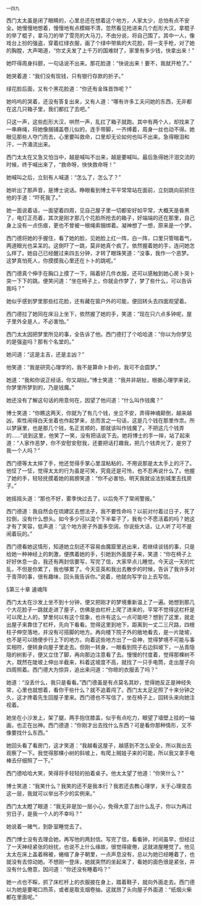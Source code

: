     一四九 

   西门太太虽是闭了眼睛的，心里总还在想着这个地方，人家太少，总怕有点不安全。她慢慢地想着，慢慢地有点模糊不清，忽然看见抢进来几个彪形大汉，拿棍子的举了棍子，拿马刀的举了雪亮的大马刀，不由分说，将自己围了。其中一人，像戏台上扮的强盗，穿着红绿衣服，画了个绿中带紫的大花脸，将一支手枪，对了她的胸膛，大声喝道，“你丈夫发了上千万的国难财了，家里有多少钱，快拿出来！”

   她吓得周身抖颤，一句话说不出来。那花脸道：“快说出来！要不，我就开枪了。”

   她哭着道：“我们没有现钱，只有银行存款的折子。”

   绿花脸后面，又有个黑花脸道：“你还有金珠首饰呢？”

   她呜呜的哭着，还没有答复出来，又有人道：“哪有许多工夫问她的东西，无非都在这几只箱子里，我们都扛了去吧。”

   只这一声，这些彪形大汉，哄然一声，乱扛了箱子就跑。其中有两个人，却找来了一串麻绳，将她像捆铺盖卷儿似的，连手带脚，一齐缚着，周身一丝也动不得。她眼见那些人夺门而去，心里要叫救命，口里却无论如何也叫不出来。急得眼泪和汗，一齐涌流出来。

   西门太太在又急又怕当中，越是喊叫不出来，越是要喊叫。最后急得她汗泪交流的时候，终于喊出来了，“救命呀，快快救命呀！”

   她喊叫之后，立刻有人喊道：“怎么了，怎么了？”

   她听出了那声音，是博士说话。睁眼看到博士平平常常站在面前，立刻跳向前抓住他的手道：“吓死我了。”

   她一面说着话，一面望着四周，见自己屋子里一切都安好如平常，大概天是昏黑了，电灯正亮着，其次是刚才那几个花脸所抢去的箱子，好端端的还在那里，自己身上没有一点伤痕，更也不曾被一根绳索捆绑着。凝神想了一想，原来是一个梦。

   西门德将她的手握住，看了她的脸，见她脸上红一阵，白一阵，口里只管喘着气，两道眼光也呆呆的。这倒吓了一跳，莫非她真个疯了。依然握着她的手，连问她怎么样了。她自己已经醒过来四五分钟，才转了眼珠笑道：“没事，我作一个恶梦。这梦真怕死人，你摸摸我心里还在卜卜的跳呢。”

   西门德真个伸手在胸口上摸了一下，隔着好几件衣服，还可以感触到她心房卜突卜突一下下的跳。便笑问道：“坐在椅子上，你就会作梦了，梦了些什么，可以告诉我吗？”

   她似乎感到梦里那些红花脸，还有藏在窗户外的可能，便回转头去四面观望着。

   西门德拉了她同在床沿上坐下，依然握了她的手，笑道：“现在只六点多钟呢，屋子里外全是人，不必害怕。”

   西门太太因把梦里所见的事，全告诉了他。西门德打了个哈哈道：“你以为你梦见的是强盗吗？那有个名堂的。”

   她问道：“这是主吉，还是主凶？”

   他笑道：“我是研究心理学的，我不是算命卜卦的，我可不会圆梦。”

   她道：“我和你说正经话，你又胡扯。”博士笑道：“我并非胡扯，根据心理学来说，你梦里所梦到的，乃是钱魔。”

   她还没有了解这句话的用意何在，因望了他问道：“什么叫作钱魔？”

   博士笑道：“你瞧这两天，你就为了有几个钱，坐立不安，弄得神魂颠倒，越来越凶，索性闹得白天坐着也作起梦来，总而言之一句话，这是几个钱在那里作祟。所以梦寐里，也是那几个钱，名正言顺的，那就该叫作钱魔了。不把这几个钱弄的……”说到这里，他笑了一笑，没有把话说下去。她将博士的手一摔，站了起来道：“人家作恶梦，你不安慰安慰我，还要把话打趣我，把几个钱弄光了，是穷了我一个人吗？”

   西门德等太太摔了手，他还觉得手掌心里湿粘粘的，不用说那是太太手上的汗了。他怔了一怔，觉得太太的行为虽是可笑，究竟还是可怜，也不忍再说什么了。他握了她的手，轻轻抚摸着她的肩膀笑道：“你不必害怕，明天我就设法到城里去找房子。”

   她摇摇头道：“那也不好，雾季快过去了，以后免不了常闹警报。”

   西门德道：我自然会在琉建区去想法子，我不要性命吗？以前对付着过日子，死了拉倒，没有什么想头。如今多少可以混个下半辈子了，我有个不愿活着的吗？她这才有了笑容，低声道：“这个地方房子外面多空阔，你说些大话，让人听了可不是闹着玩的。”

   西门德看她这情形，知道她立刻还不容易由魔窟里逃出来，若继续谈钱的事，只是给她一种神经上的刺激，便携着她的手，引她到外面屋子来，笑道：“你在椅子上好好休息一会，我还有两封信要写，写完了信，大家早点儿睡觉。今天这一天的忙乱，不但是你累了，我也够累了。今天亚英和我出去散步的时候，告诉了我许多对于青萍的事，很有趣味，回头我告诉你。”说着，他就向写字台上去写信。

   §第三十章 速魂阵

   西门太太在沙发上坐不到十分钟，便又把刚才的梦境重新温上了一遍。她想到那几个大花脸子一跳就走进了屋子，仿佛是由栏杆上爬了进来的，平常不觉得这栏杆是可以爬上人的，梦里何以有这个现象，也许有这么一点可能吧？想到了这里，就走出屋子来靠住了栏杆，先向下看看。觉得这里到地下，距离到一丈二三尺路，四根柱子伸空落地，并没有可搭脚的地方。再向楼下院子外的敞地看去，是一片陡坡，也不是可以随便步行上下的地方。向着这些地方出了一会神，觉得梦境不可能与事实相符，便转身向屋子里走去。但刚一转身，一眼看到院子右边斜坡下，一丛青隐隐的树影子，便又立住了脚，再向那边注意看了去。慢慢的忖度着，觉得那棵树不大，既然在陡坡上伸出半截来，料着这坡度不高，就找了一只手电筒，走出屋子向四周照着。西门德大为惊异，追出来问道：“你晾的衣服丢了吗？”

   她道：“没丢什么，我只是看看。”西门德虽是有点莫名其妙，觉得她反正是神经失常，心里也就想着，看你干些什么？就不追着闯了。西门太太足足照了十来分钟之久，这才搀着先生回屋子里来。西门德也不写信了，坐在椅子上，回转头来向她注视着。

   她坐在小沙发上，架了腿，两手抱住膝盖，似乎有点吃力，眼望了墙壁上挂的一轴画，也正在出神。西门德道：“你刚才出去找什么东西？可是看你那种情形，又不像要找什么东西。”

   她回头看了看房门，这才笑道：“我越看这屋子，越感到不怎么安全，所以我出去观察了一下。我觉得那棵小树的斜坡上，有爬上贼娃子来的可能，所以我又拿手电棒去仔细照了一下。”

   西门德哈哈大笑，笑得将手轻轻的拍着桌子。他太太望了他道：“你笑什么？”

   博士笑道：“我笑什么？我笑的还不是我本行？我若还去教心理学，关于心理变态这一层，我就可以举出不少的实例来。”

   西门太太瞪了眼道：“我无非是加一层小心，免得大意了出什么乱子，你以为再过穷日子，是我一个人的不幸吗？”

   她说着一赌气，到卧室睡觉去了。

   西门博士没有去理会她，再写他的两封信。写完了信，看看钟，时间虽早，但经过了一天神经紧张的纷扰，也说不上什么缘故，很觉得疲倦，这就进屋睡觉了。他见太太在床上盖着棉被，蜷缩了身子朝里，一点声息没有，总以为她已经睡着了，也就没有去惊动她。不想刚一登床，她就突然的坐起来了，看她的面色很是紧张，并没有什么倦意，因问道：“你还没有睡着吗？”

   她一点也不睬，抓了床栏杆上的衣服披在身上，踏着鞋子，就向外面走去。西门德以为她是要喝口热茶，或者是取支烟卷抽，这就昂了头向屋子外面道：“纸烟火柴都在里面呢。”

